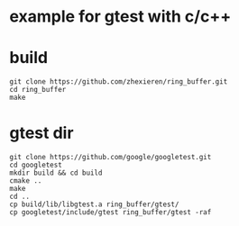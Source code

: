 example for gtest with c/c++
===

# build
```
git clone https://github.com/zhexieren/ring_buffer.git
cd ring_buffer
make
```
# gtest dir
```
git clone https://github.com/google/googletest.git
cd googletest
mkdir build && cd build
cmake ..
make
cd ..
cp build/lib/libgtest.a ring_buffer/gtest/
cp googletest/include/gtest ring_buffer/gtest -raf
```

